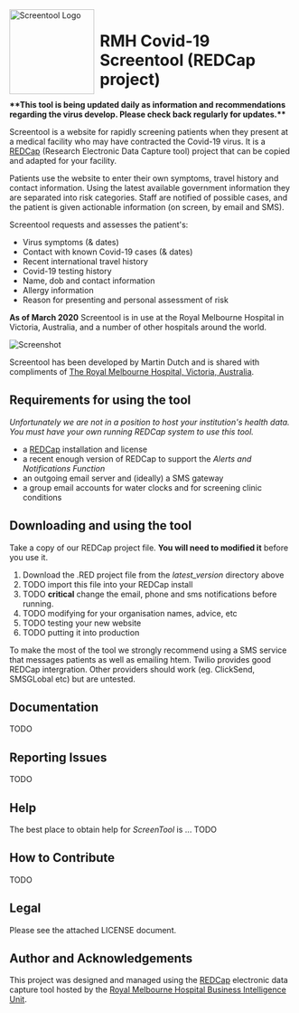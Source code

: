 <img width="150" height="150" align="left" style="float: left; margin: 0 10px 0 0;" alt="Screentool Logo" src="https://user-images.githubusercontent.com/62467480/77226293-519d0700-6bcb-11ea-985d-654e1dbe955f.png?sanitize=true">

# RMH Covid-19 Screentool (REDCap project)

**\*\*This tool is being updated daily as information and recommendations regarding the virus develop. Please check back regularly for updates.\*\***


Screentool is a website for rapidly screening patients when they present at a medical facility who may have contracted the Covid-19 virus. It is a [REDCap](https://projectredcap.org/software/) (Research Electronic Data Capture tool) project that can be copied and adapted for your facility.

Patients use the website to enter their own symptoms, travel history and contact information. Using the latest available government information they are separated into risk categories. Staff are notified of possible cases, and the patient is given actionable information (on screen, by email and SMS).

Screentool requests and assesses the patient's:

- Virus symptoms (& dates)
- Contact with known Covid-19 cases (& dates)
- Recent international travel history
- Covid-19 testing history
- Name, dob and contact information
- Allergy information
- Reason for presenting and personal assessment of risk

**As of March 2020** Screentool is in use at the Royal Melbourne Hospital in Victoria, Australia, and a number of other hospitals around the world.

![Screenshot](https://user-images.githubusercontent.com/62467480/77226182-6d53dd80-6bca-11ea-8757-e47d094f45f4.png)


Screentool has been developed by Martin Dutch and is shared with compliments of [The Royal Melbourne Hospital, Victoria, Australia](https://www.thermh.org.au/).

## Requirements for using the tool

*Unfortunately we are not in a position to host your institution's health data. You must have your own running REDCap system to use this tool.*

- a [REDCap](https://projectredcap.org/software/) installation and license
- a recent enough version of REDCap to support the *Alerts and Notifications Function*
- an outgoing email server and (ideally) a SMS gateway
- a group email accounts for water clocks and for screening clinic conditions

## Downloading and using the tool

Take a copy of our REDCap project file. **You will need to modified it** before you use it.

1. Download the .RED project file from the *latest_version* directory above
2. TODO import this file into your REDCap install
4. TODO **critical** change the email, phone and sms notifications before running.
3. TODO modifying for your organisation names, advice, etc
5. TODO testing your new website
6. TODO putting it into production

To make the most of the tool we strongly recommend using a SMS service that messages patients as well as emailing htem. Twilio provides good REDCap intergration. Other providers should work (eg. ClickSend, SMSGLobal etc) but are untested.

## Documentation

TODO

## Reporting Issues

TODO

## Help

The best place to obtain help for *ScreenTool* is ... TODO 

## How to Contribute

TODO

## Legal

Please see the attached LICENSE document.

## Author and Acknowledgements

This project was designed and managed using the [REDCap](https://projectredcap.org/software/) electronic data capture tool
hosted by the [Royal Melbourne Hospital Business Intelligence Unit](https://www.thermh.org.au/).
